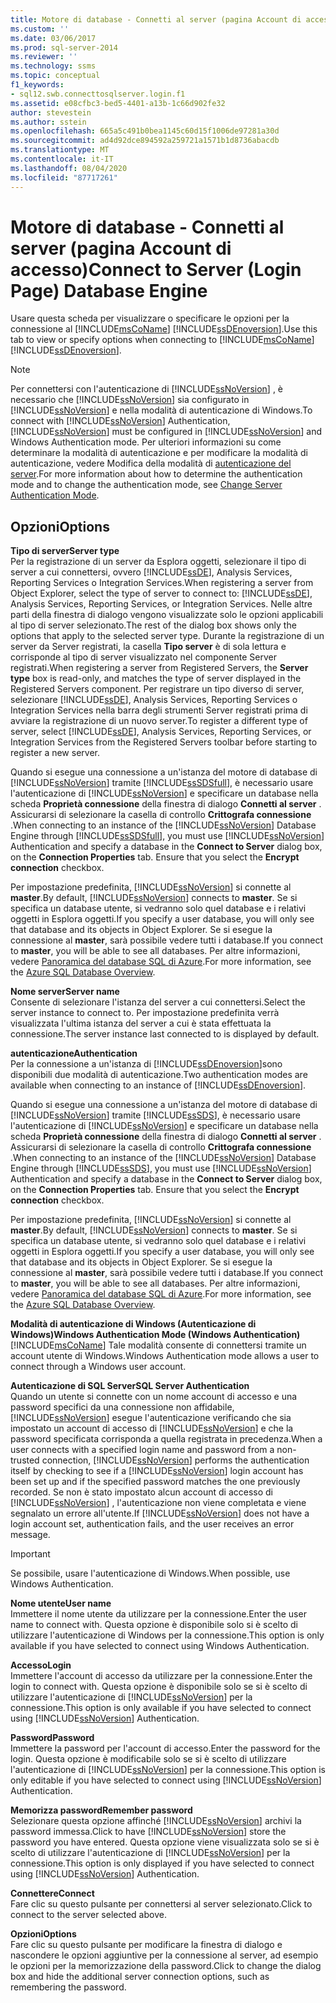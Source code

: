 ```yaml
---
title: Motore di database - Connetti al server (pagina Account di accesso) | Microsoft Docs
ms.custom: ''
ms.date: 03/06/2017
ms.prod: sql-server-2014
ms.reviewer: ''
ms.technology: ssms
ms.topic: conceptual
f1_keywords:
- sql12.swb.connecttosqlserver.login.f1
ms.assetid: e08cfbc3-bed5-4401-a13b-1c66d902fe32
author: stevestein
ms.author: sstein
ms.openlocfilehash: 665a5c491b0bea1145c60d15f1006de97281a30d
ms.sourcegitcommit: ad4d92dce894592a259721a1571b1d8736abacdb
ms.translationtype: MT
ms.contentlocale: it-IT
ms.lasthandoff: 08/04/2020
ms.locfileid: "87717261"
---
```

# <a name="connect-to-server-login-page-database-engine"></a><span data-ttu-id="39dde-102">Motore di database - Connetti al server (pagina Account di accesso)</span><span class="sxs-lookup"><span data-stu-id="39dde-102">Connect to Server (Login Page) Database Engine</span></span>
  <span data-ttu-id="39dde-103">Usare questa scheda per visualizzare o specificare le opzioni per la connessione al [!INCLUDE[msCoName](../../includes/msconame-md.md)] [!INCLUDE[ssDEnoversion](../../includes/ssdenoversion-md.md)].</span><span class="sxs-lookup"><span data-stu-id="39dde-103">Use this tab to view or specify options when connecting to [!INCLUDE[msCoName](../../includes/msconame-md.md)] [!INCLUDE[ssDEnoversion](../../includes/ssdenoversion-md.md)].</span></span>  
  
> [!NOTE]  
>  <span data-ttu-id="39dde-104">Per connettersi con l'autenticazione di [!INCLUDE[ssNoVersion](../../includes/ssnoversion-md.md)] , è necessario che [!INCLUDE[ssNoVersion](../../includes/ssnoversion-md.md)] sia configurato in [!INCLUDE[ssNoVersion](../../includes/ssnoversion-md.md)] e nella modalità di autenticazione di Windows.</span><span class="sxs-lookup"><span data-stu-id="39dde-104">To connect with [!INCLUDE[ssNoVersion](../../includes/ssnoversion-md.md)] Authentication, [!INCLUDE[ssNoVersion](../../includes/ssnoversion-md.md)] must be configured in [!INCLUDE[ssNoVersion](../../includes/ssnoversion-md.md)] and Windows Authentication mode.</span></span> <span data-ttu-id="39dde-105">Per ulteriori informazioni su come determinare la modalità di autenticazione e per modificare la modalità di autenticazione, vedere Modifica della modalità di [autenticazione del server](../../database-engine/configure-windows/change-server-authentication-mode.md).</span><span class="sxs-lookup"><span data-stu-id="39dde-105">For more information about how to determine the authentication mode and to change the authentication mode, see [Change Server Authentication Mode](../../database-engine/configure-windows/change-server-authentication-mode.md).</span></span>  
  
## <a name="options"></a><span data-ttu-id="39dde-106">Opzioni</span><span class="sxs-lookup"><span data-stu-id="39dde-106">Options</span></span>  
 <span data-ttu-id="39dde-107">**Tipo di server**</span><span class="sxs-lookup"><span data-stu-id="39dde-107">**Server type**</span></span>  
 <span data-ttu-id="39dde-108">Per la registrazione di un server da Esplora oggetti, selezionare il tipo di server a cui connettersi, ovvero [!INCLUDE[ssDE](../../includes/ssde-md.md)], Analysis Services, Reporting Services o Integration Services.</span><span class="sxs-lookup"><span data-stu-id="39dde-108">When registering a server from Object Explorer, select the type of server to connect to: [!INCLUDE[ssDE](../../includes/ssde-md.md)], Analysis Services, Reporting Services, or Integration Services.</span></span> <span data-ttu-id="39dde-109">Nelle altre parti della finestra di dialogo vengono visualizzate solo le opzioni applicabili al tipo di server selezionato.</span><span class="sxs-lookup"><span data-stu-id="39dde-109">The rest of the dialog box shows only the options that apply to the selected server type.</span></span> <span data-ttu-id="39dde-110">Durante la registrazione di un server da Server registrati, la casella **Tipo server** è di sola lettura e corrisponde al tipo di server visualizzato nel componente Server registrati.</span><span class="sxs-lookup"><span data-stu-id="39dde-110">When registering a server from Registered Servers, the **Server type** box is read-only, and matches the type of server displayed in the Registered Servers component.</span></span> <span data-ttu-id="39dde-111">Per registrare un tipo diverso di server, selezionare [!INCLUDE[ssDE](../../includes/ssde-md.md)], Analysis Services, Reporting Services o Integration Services nella barra degli strumenti Server registrati prima di avviare la registrazione di un nuovo server.</span><span class="sxs-lookup"><span data-stu-id="39dde-111">To register a different type of server, select [!INCLUDE[ssDE](../../includes/ssde-md.md)], Analysis Services, Reporting Services, or Integration Services from the Registered Servers toolbar before starting to register a new server.</span></span>  
  
 <span data-ttu-id="39dde-112">Quando si esegue una connessione a un'istanza del motore di database di [!INCLUDE[ssNoVersion](../../includes/ssnoversion-md.md)] tramite [!INCLUDE[ssSDSfull](../../includes/sssdsfull-md.md)], è necessario usare l'autenticazione di [!INCLUDE[ssNoVersion](../../includes/ssnoversion-md.md)] e specificare un database nella scheda **Proprietà connessione** della finestra di dialogo **Connetti al server** . Assicurarsi di selezionare la casella di controllo **Crittografa connessione** .</span><span class="sxs-lookup"><span data-stu-id="39dde-112">When connecting to an instance of the [!INCLUDE[ssNoVersion](../../includes/ssnoversion-md.md)] Database Engine through [!INCLUDE[ssSDSfull](../../includes/sssdsfull-md.md)], you must use [!INCLUDE[ssNoVersion](../../includes/ssnoversion-md.md)] Authentication and specify a database in the **Connect to Server** dialog box, on the **Connection Properties** tab. Ensure that you select the **Encrypt connection** checkbox.</span></span>  
  
 <span data-ttu-id="39dde-113">Per impostazione predefinita, [!INCLUDE[ssNoVersion](../../includes/ssnoversion-md.md)] si connette al **master**.</span><span class="sxs-lookup"><span data-stu-id="39dde-113">By default, [!INCLUDE[ssNoVersion](../../includes/ssnoversion-md.md)] connects to **master**.</span></span> <span data-ttu-id="39dde-114">Se si specifica un database utente, si vedranno solo quel database e i relativi oggetti in Esplora oggetti.</span><span class="sxs-lookup"><span data-stu-id="39dde-114">If you specify a user database, you will only see that database and its objects in Object Explorer.</span></span> <span data-ttu-id="39dde-115">Se si esegue la connessione al **master**, sarà possibile vedere tutti i database.</span><span class="sxs-lookup"><span data-stu-id="39dde-115">If you connect to **master**, you will be able to see all databases.</span></span> <span data-ttu-id="39dde-116">Per altre informazioni, vedere [Panoramica del database SQL di Azure](/azure/sql-database/sql-database-technical-overview).</span><span class="sxs-lookup"><span data-stu-id="39dde-116">For more information, see the [Azure SQL Database Overview](/azure/sql-database/sql-database-technical-overview).</span></span>  
  
 <span data-ttu-id="39dde-117">**Nome server**</span><span class="sxs-lookup"><span data-stu-id="39dde-117">**Server name**</span></span>  
 <span data-ttu-id="39dde-118">Consente di selezionare l'istanza del server a cui connettersi.</span><span class="sxs-lookup"><span data-stu-id="39dde-118">Select the server instance to connect to.</span></span> <span data-ttu-id="39dde-119">Per impostazione predefinita verrà visualizzata l'ultima istanza del server a cui è stata effettuata la connessione.</span><span class="sxs-lookup"><span data-stu-id="39dde-119">The server instance last connected to is displayed by default.</span></span>  
  
 <span data-ttu-id="39dde-120">**autenticazione**</span><span class="sxs-lookup"><span data-stu-id="39dde-120">**Authentication**</span></span>  
 <span data-ttu-id="39dde-121">Per la connessione a un'istanza di [!INCLUDE[ssDEnoversion](../../includes/ssdenoversion-md.md)]sono disponibili due modalità di autenticazione.</span><span class="sxs-lookup"><span data-stu-id="39dde-121">Two authentication modes are available when connecting to an instance of [!INCLUDE[ssDEnoversion](../../includes/ssdenoversion-md.md)].</span></span>  
  
 <span data-ttu-id="39dde-122">Quando si esegue una connessione a un'istanza del motore di database di [!INCLUDE[ssNoVersion](../../includes/ssnoversion-md.md)] tramite [!INCLUDE[ssSDS](../../includes/sssds-md.md)], è necessario usare l'autenticazione di [!INCLUDE[ssNoVersion](../../includes/ssnoversion-md.md)] e specificare un database nella scheda **Proprietà connessione** della finestra di dialogo **Connetti al server** . Assicurarsi di selezionare la casella di controllo **Crittografa connessione** .</span><span class="sxs-lookup"><span data-stu-id="39dde-122">When connecting to an instance of the [!INCLUDE[ssNoVersion](../../includes/ssnoversion-md.md)] Database Engine through [!INCLUDE[ssSDS](../../includes/sssds-md.md)], you must use [!INCLUDE[ssNoVersion](../../includes/ssnoversion-md.md)] Authentication and specify a database in the **Connect to Server** dialog box, on the **Connection Properties** tab. Ensure that you select the **Encrypt connection** checkbox.</span></span>  
  
 <span data-ttu-id="39dde-123">Per impostazione predefinita, [!INCLUDE[ssNoVersion](../../includes/ssnoversion-md.md)] si connette al **master**.</span><span class="sxs-lookup"><span data-stu-id="39dde-123">By default, [!INCLUDE[ssNoVersion](../../includes/ssnoversion-md.md)] connects to **master**.</span></span> <span data-ttu-id="39dde-124">Se si specifica un database utente, si vedranno solo quel database e i relativi oggetti in Esplora oggetti.</span><span class="sxs-lookup"><span data-stu-id="39dde-124">If you specify a user database, you will only see that database and its objects in Object Explorer.</span></span> <span data-ttu-id="39dde-125">Se si esegue la connessione al **master**, sarà possibile vedere tutti i database.</span><span class="sxs-lookup"><span data-stu-id="39dde-125">If you connect to **master**, you will be able to see all databases.</span></span> <span data-ttu-id="39dde-126">Per altre informazioni, vedere [Panoramica del database SQL di Azure](/azure/sql-database/sql-database-technical-overview).</span><span class="sxs-lookup"><span data-stu-id="39dde-126">For more information, see the [Azure SQL Database Overview](/azure/sql-database/sql-database-technical-overview).</span></span>  
  
 <span data-ttu-id="39dde-127">**Modalità di autenticazione di Windows (Autenticazione di Windows)**</span><span class="sxs-lookup"><span data-stu-id="39dde-127">**Windows Authentication Mode (Windows Authentication)**</span></span>  
 [!INCLUDE[msCoName](../../includes/msconame-md.md)] <span data-ttu-id="39dde-128">Tale modalità consente di connettersi tramite un account utente di Windows.</span><span class="sxs-lookup"><span data-stu-id="39dde-128">Windows Authentication mode allows a user to connect through a Windows user account.</span></span>  
  
 <span data-ttu-id="39dde-129">**Autenticazione di SQL Server**</span><span class="sxs-lookup"><span data-stu-id="39dde-129">**SQL Server Authentication**</span></span>  
 <span data-ttu-id="39dde-130">Quando un utente si connette con un nome account di accesso e una password specifici da una connessione non affidabile, [!INCLUDE[ssNoVersion](../../includes/ssnoversion-md.md)] esegue l'autenticazione verificando che sia impostato un account di accesso di [!INCLUDE[ssNoVersion](../../includes/ssnoversion-md.md)] e che la password specificata corrisponda a quella registrata in precedenza.</span><span class="sxs-lookup"><span data-stu-id="39dde-130">When a user connects with a specified login name and password from a non-trusted connection, [!INCLUDE[ssNoVersion](../../includes/ssnoversion-md.md)] performs the authentication itself by checking to see if a [!INCLUDE[ssNoVersion](../../includes/ssnoversion-md.md)] login account has been set up and if the specified password matches the one previously recorded.</span></span> <span data-ttu-id="39dde-131">Se non è stato impostato alcun account di accesso di [!INCLUDE[ssNoVersion](../../includes/ssnoversion-md.md)] , l'autenticazione non viene completata e viene segnalato un errore all'utente.</span><span class="sxs-lookup"><span data-stu-id="39dde-131">If [!INCLUDE[ssNoVersion](../../includes/ssnoversion-md.md)] does not have a login account set, authentication fails, and the user receives an error message.</span></span>  
  
> [!IMPORTANT]  
>  <span data-ttu-id="39dde-132">Se possibile, usare l'autenticazione di Windows.</span><span class="sxs-lookup"><span data-stu-id="39dde-132">When possible, use Windows Authentication.</span></span>  
  
 <span data-ttu-id="39dde-133">**Nome utente**</span><span class="sxs-lookup"><span data-stu-id="39dde-133">**User name**</span></span>  
 <span data-ttu-id="39dde-134">Immettere il nome utente da utilizzare per la connessione.</span><span class="sxs-lookup"><span data-stu-id="39dde-134">Enter the user name to connect with.</span></span> <span data-ttu-id="39dde-135">Questa opzione è disponibile solo si è scelto di utilizzare l'autenticazione di Windows per la connessione.</span><span class="sxs-lookup"><span data-stu-id="39dde-135">This option is only available if you have selected to connect using Windows Authentication.</span></span>  
  
 <span data-ttu-id="39dde-136">**Accesso**</span><span class="sxs-lookup"><span data-stu-id="39dde-136">**Login**</span></span>  
 <span data-ttu-id="39dde-137">Immettere l'account di accesso da utilizzare per la connessione.</span><span class="sxs-lookup"><span data-stu-id="39dde-137">Enter the login to connect with.</span></span> <span data-ttu-id="39dde-138">Questa opzione è disponibile solo se si è scelto di utilizzare l'autenticazione di [!INCLUDE[ssNoVersion](../../includes/ssnoversion-md.md)] per la connessione.</span><span class="sxs-lookup"><span data-stu-id="39dde-138">This option is only available if you have selected to connect using [!INCLUDE[ssNoVersion](../../includes/ssnoversion-md.md)] Authentication.</span></span>  
  
 <span data-ttu-id="39dde-139">**Password**</span><span class="sxs-lookup"><span data-stu-id="39dde-139">**Password**</span></span>  
 <span data-ttu-id="39dde-140">Immettere la password per l'account di accesso.</span><span class="sxs-lookup"><span data-stu-id="39dde-140">Enter the password for the login.</span></span> <span data-ttu-id="39dde-141">Questa opzione è modificabile solo se si è scelto di utilizzare l'autenticazione di [!INCLUDE[ssNoVersion](../../includes/ssnoversion-md.md)] per la connessione.</span><span class="sxs-lookup"><span data-stu-id="39dde-141">This option is only editable if you have selected to connect using [!INCLUDE[ssNoVersion](../../includes/ssnoversion-md.md)] Authentication.</span></span>  
  
 <span data-ttu-id="39dde-142">**Memorizza password**</span><span class="sxs-lookup"><span data-stu-id="39dde-142">**Remember password**</span></span>  
 <span data-ttu-id="39dde-143">Selezionare questa opzione affinché [!INCLUDE[ssNoVersion](../../includes/ssnoversion-md.md)] archivi la password immessa.</span><span class="sxs-lookup"><span data-stu-id="39dde-143">Click to have [!INCLUDE[ssNoVersion](../../includes/ssnoversion-md.md)] store the password you have entered.</span></span> <span data-ttu-id="39dde-144">Questa opzione viene visualizzata solo se si è scelto di utilizzare l'autenticazione di [!INCLUDE[ssNoVersion](../../includes/ssnoversion-md.md)] per la connessione.</span><span class="sxs-lookup"><span data-stu-id="39dde-144">This option is only displayed if you have selected to connect using [!INCLUDE[ssNoVersion](../../includes/ssnoversion-md.md)] Authentication.</span></span>  
  
 <span data-ttu-id="39dde-145">**Connettere**</span><span class="sxs-lookup"><span data-stu-id="39dde-145">**Connect**</span></span>  
 <span data-ttu-id="39dde-146">Fare clic su questo pulsante per connettersi al server selezionato.</span><span class="sxs-lookup"><span data-stu-id="39dde-146">Click to connect to the server selected above.</span></span>  
  
 <span data-ttu-id="39dde-147">**Opzioni**</span><span class="sxs-lookup"><span data-stu-id="39dde-147">**Options**</span></span>  
 <span data-ttu-id="39dde-148">Fare clic su questo pulsante per modificare la finestra di dialogo e nascondere le opzioni aggiuntive per la connessione al server, ad esempio le opzioni per la memorizzazione della password.</span><span class="sxs-lookup"><span data-stu-id="39dde-148">Click to change the dialog box and hide the additional server connection options, such as remembering the password.</span></span>  
  
  
